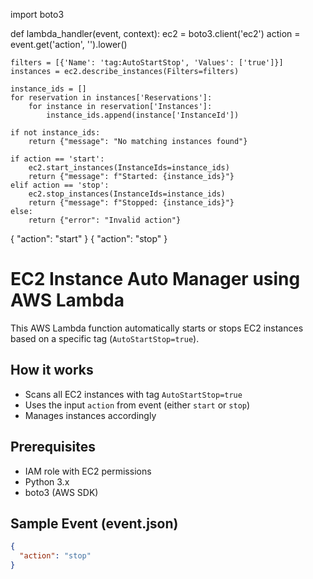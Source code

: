 import boto3

def lambda_handler(event, context):
    ec2 = boto3.client('ec2')
    action = event.get('action', '').lower()

    filters = [{'Name': 'tag:AutoStartStop', 'Values': ['true']}]
    instances = ec2.describe_instances(Filters=filters)

    instance_ids = []
    for reservation in instances['Reservations']:
        for instance in reservation['Instances']:
            instance_ids.append(instance['InstanceId'])

    if not instance_ids:
        return {"message": "No matching instances found"}

    if action == 'start':
        ec2.start_instances(InstanceIds=instance_ids)
        return {"message": f"Started: {instance_ids}"}
    elif action == 'stop':
        ec2.stop_instances(InstanceIds=instance_ids)
        return {"message": f"Stopped: {instance_ids}"}
    else:
        return {"error": "Invalid action"}

{
  "action": "start"
}
{
  "action": "stop"
}
# EC2 Instance Auto Manager using AWS Lambda

This AWS Lambda function automatically starts or stops EC2 instances based on a specific tag (`AutoStartStop=true`).

## How it works

- Scans all EC2 instances with tag `AutoStartStop=true`
- Uses the input `action` from event (either `start` or `stop`)
- Manages instances accordingly

## Prerequisites

- IAM role with EC2 permissions
- Python 3.x
- boto3 (AWS SDK)

## Sample Event (event.json)

```json
{
  "action": "stop"
}
